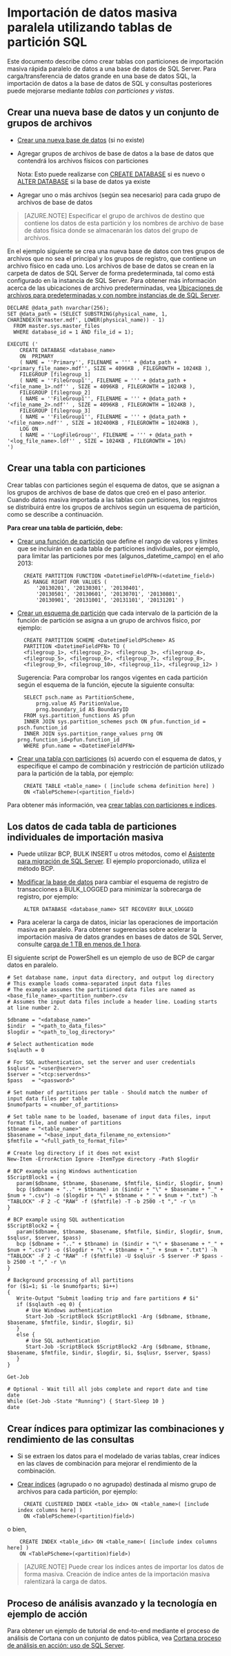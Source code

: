 <properties 
    pageTitle="Paralelo masiva importación de datos mediante tablas de partición SQL | Microsoft Azure" 
    description="Importación de datos masiva paralela utilizando tablas de partición SQL" 
    services="machine-learning" 
    documentationCenter="" 
    authors="bradsev"
    manager="jhubbard" 
    editor="cgronlun" />

<tags 
    ms.service="machine-learning" 
    ms.workload="data-services" 
    ms.tgt_pltfrm="na" 
    ms.devlang="na" 
    ms.topic="article" 
    ms.date="09/19/2016" 
    ms.author="bradsev" /> 

# <a name="parallel-bulk-data-import-using-sql-partition-tables"></a>Importación de datos masiva paralela utilizando tablas de partición SQL

Este documento describe cómo crear tablas con particiones de importación masiva rápida paralelo de datos a una base de datos de SQL Server. Para carga/transferencia de datos grande en una base de datos SQL, la importación de datos a la base de datos de SQL y consultas posteriores puede mejorarse mediante _tablas con particiones y vistas_. 


## <a name="create-a-new-database-and-a-set-of-filegroups"></a>Crear una nueva base de datos y un conjunto de grupos de archivos

- [Crear una nueva base de datos](https://technet.microsoft.com/library/ms176061.aspx) (si no existe)
- Agregar grupos de archivos de base de datos a la base de datos que contendrá los archivos físicos con particiones

  Nota: Esto puede realizarse con [CREATE DATABASE](https://technet.microsoft.com/library/ms176061.aspx) si es nuevo o [ALTER DATABASE](https://msdn.microsoft.com/library/bb522682.aspx) si la base de datos ya existe

- Agregar uno o más archivos (según sea necesario) para cada grupo de archivos de base de datos

 > [AZURE.NOTE] Especificar el grupo de archivos de destino que contiene los datos de esta partición y los nombres de archivo de base de datos física donde se almacenarán los datos del grupo de archivos.
 
En el ejemplo siguiente se crea una nueva base de datos con tres grupos de archivos que no sea el principal y los grupos de registro, que contiene un archivo físico en cada uno. Los archivos de base de datos se crean en la carpeta de datos de SQL Server de forma predeterminada, tal como está configurado en la instancia de SQL Server. Para obtener más información acerca de las ubicaciones de archivo predeterminadas, vea [Ubicaciones de archivos para predeterminadas y con nombre instancias de de SQL Server](https://msdn.microsoft.com/library/ms143547.aspx).

    DECLARE @data_path nvarchar(256);
    SET @data_path = (SELECT SUBSTRING(physical_name, 1, CHARINDEX(N'master.mdf', LOWER(physical_name)) - 1)
      FROM master.sys.master_files
      WHERE database_id = 1 AND file_id = 1);
    
    EXECUTE ('
        CREATE DATABASE <database_name>
        ON  PRIMARY 
        ( NAME = ''Primary'', FILENAME = ''' + @data_path + '<primary_file_name>.mdf'', SIZE = 4096KB , FILEGROWTH = 1024KB ), 
        FILEGROUP [filegroup_1] 
        ( NAME = ''FileGroup1'', FILENAME = ''' + @data_path + '<file_name_1>.ndf'' , SIZE = 4096KB , FILEGROWTH = 1024KB ), 
        FILEGROUP [filegroup_2] 
        ( NAME = ''FileGroup1'', FILENAME = ''' + @data_path + '<file_name_2>.ndf'' , SIZE = 4096KB , FILEGROWTH = 1024KB ), 
        FILEGROUP [filegroup_3] 
        ( NAME = ''FileGroup1'', FILENAME = ''' + @data_path + '<file_name>.ndf'' , SIZE = 102400KB , FILEGROWTH = 10240KB ), 
        LOG ON 
        ( NAME = ''LogFileGroup'', FILENAME = ''' + @data_path + '<log_file_name>.ldf'' , SIZE = 1024KB , FILEGROWTH = 10%)
    ')
    
## <a name="create-a-partitioned-table"></a>Crear una tabla con particiones

Crear tablas con particiones según el esquema de datos, que se asignan a los grupos de archivos de base de datos que creó en el paso anterior. Cuando datos masiva importada a las tablas con particiones, los registros se distribuirá entre los grupos de archivos según un esquema de partición, como se describe a continuación.

**Para crear una tabla de partición, debe:**

- [Crear una función de partición](https://msdn.microsoft.com/library/ms187802.aspx) que define el rango de valores y límites que se incluirán en cada tabla de particiones individuales, por ejemplo, para limitar las particiones por mes (algunos\_datetime\_campo) en el año 2013:

        CREATE PARTITION FUNCTION <DatetimeFieldPFN>(<datetime_field>)  
        AS RANGE RIGHT FOR VALUES (
            '20130201', '20130301', '20130401',
            '20130501', '20130601', '20130701', '20130801',
            '20130901', '20131001', '20131101', '20131201' )

- [Crear un esquema de partición](https://msdn.microsoft.com/library/ms179854.aspx) que cada intervalo de la partición de la función de partición se asigna a un grupo de archivos físico, por ejemplo:

        CREATE PARTITION SCHEME <DatetimeFieldPScheme> AS  
        PARTITION <DatetimeFieldPFN> TO (
        <filegroup_1>, <filegroup_2>, <filegroup_3>, <filegroup_4>,
        <filegroup_5>, <filegroup_6>, <filegroup_7>, <filegroup_8>,
        <filegroup_9>, <filegroup_10>, <filegroup_11>, <filegroup_12> )

  Sugerencia: Para comprobar los rangos vigentes en cada partición según el esquema de la función, ejecute la siguiente consulta:

        SELECT psch.name as PartitionScheme,
            prng.value AS ParitionValue,
            prng.boundary_id AS BoundaryID
        FROM sys.partition_functions AS pfun
        INNER JOIN sys.partition_schemes psch ON pfun.function_id = psch.function_id
        INNER JOIN sys.partition_range_values prng ON prng.function_id=pfun.function_id
        WHERE pfun.name = <DatetimeFieldPFN>

- [Crear una tabla con particiones](https://msdn.microsoft.com/library/ms174979.aspx) (s) acuerdo con el esquema de datos, y especifique el campo de combinación y restricción de partición utilizado para la partición de la tabla, por ejemplo:

        CREATE TABLE <table_name> ( [include schema definition here] )
        ON <TablePScheme>(<partition_field>)

Para obtener más información, vea [crear tablas con particiones e índices](https://msdn.microsoft.com/library/ms188730.aspx).


## <a name="bulk-import-the-data-for-each-individual-partition-table"></a>Los datos de cada tabla de particiones individuales de importación masiva

- Puede utilizar BCP, BULK INSERT u otros métodos, como el [Asistente para migración de SQL Server](http://sqlazuremw.codeplex.com/). El ejemplo proporcionado, utiliza el método BCP.

- [Modificar la base de datos](https://msdn.microsoft.com/library/bb522682.aspx) para cambiar el esquema de registro de transacciones a BULK_LOGGED para minimizar la sobrecarga de registro, por ejemplo:

        ALTER DATABASE <database_name> SET RECOVERY BULK_LOGGED

- Para acelerar la carga de datos, iniciar las operaciones de importación masiva en paralelo. Para obtener sugerencias sobre acelerar la importación masiva de datos grandes en bases de datos de SQL Server, consulte [carga de 1 TB en menos de 1 hora](http://blogs.msdn.com/b/sqlcat/archive/2006/05/19/602142.aspx).

El siguiente script de PowerShell es un ejemplo de uso de BCP de cargar datos en paralelo.

    # Set database name, input data directory, and output log directory
    # This example loads comma-separated input data files
    # The example assumes the partitioned data files are named as <base_file_name>_<partition_number>.csv
    # Assumes the input data files include a header line. Loading starts at line number 2.

    $dbname = "<database_name>"
    $indir  = "<path_to_data_files>"
    $logdir = "<path_to_log_directory>"

    # Select authentication mode
    $sqlauth = 0
    
    # For SQL authentication, set the server and user credentials
    $sqlusr = "<user@server>"
    $server = "<tcp:serverdns>"
    $pass   = "<password>"

    # Set number of partitions per table - Should match the number of input data files per table
    $numofparts = <number_of_partitions>
       
    # Set table name to be loaded, basename of input data files, input format file, and number of partitions
    $tbname = "<table_name>"
    $basename = "<base_input_data_filename_no_extension>"
    $fmtfile = "<full_path_to_format_file>"
   
    # Create log directory if it does not exist
    New-Item -ErrorAction Ignore -ItemType directory -Path $logdir
      
    # BCP example using Windows authentication
    $ScriptBlock1 = {
       param($dbname, $tbname, $basename, $fmtfile, $indir, $logdir, $num)
       bcp ($dbname + ".." + $tbname) in ($indir + "\" + $basename + "_" + $num + ".csv") -o ($logdir + "\" + $tbname + "_" + $num + ".txt") -h "TABLOCK" -F 2 -C "RAW" -f ($fmtfile) -T -b 2500 -t "," -r \n
    }
    
    # BCP example using SQL authentication
    $ScriptBlock2 = {
       param($dbname, $tbname, $basename, $fmtfile, $indir, $logdir, $num, $sqlusr, $server, $pass)
       bcp ($dbname + ".." + $tbname) in ($indir + "\" + $basename + "_" + $num + ".csv") -o ($logdir + "\" + $tbname + "_" + $num + ".txt") -h "TABLOCK" -F 2 -C "RAW" -f ($fmtfile) -U $sqlusr -S $server -P $pass -b 2500 -t "," -r \n
    }
    
    # Background processing of all partitions
    for ($i=1; $i -le $numofparts; $i++)
    {
       Write-Output "Submit loading trip and fare partitions # $i"
       if ($sqlauth -eq 0) {
          # Use Windows authentication
          Start-Job -ScriptBlock $ScriptBlock1 -Arg ($dbname, $tbname, $basename, $fmtfile, $indir, $logdir, $i)
       } 
       else {
          # Use SQL authentication
          Start-Job -ScriptBlock $ScriptBlock2 -Arg ($dbname, $tbname, $basename, $fmtfile, $indir, $logdir, $i, $sqlusr, $server, $pass)
       }
    }
    
    Get-Job
    
    # Optional - Wait till all jobs complete and report date and time
    date
    While (Get-Job -State "Running") { Start-Sleep 10 }
    date


## <a name="create-indexes-to-optimize-joins-and-query-performance"></a>Crear índices para optimizar las combinaciones y rendimiento de las consultas

- Si se extraen los datos para el modelado de varias tablas, crear índices en las claves de combinación para mejorar el rendimiento de la combinación.

- [Crear índices](https://technet.microsoft.com/library/ms188783.aspx) (agrupado o no agrupado) destinada al mismo grupo de archivos para cada partición, por ejemplo:

        CREATE CLUSTERED INDEX <table_idx> ON <table_name>( [include index columns here] )
        ON <TablePScheme>(<partition)field>)
o bien,

        CREATE INDEX <table_idx> ON <table_name>( [include index columns here] )
        ON <TablePScheme>(<partition)field>)

 > [AZURE.NOTE] Puede crear los índices antes de importar los datos de forma masiva. Creación de índice antes de la importación masiva ralentizará la carga de datos.


## <a name="advanced-analytics-process-and-technology-in-action-example"></a>Proceso de análisis avanzado y la tecnología en ejemplo de acción

Para obtener un ejemplo de tutorial de end-to-end mediante el proceso de análisis de Cortana con un conjunto de datos pública, vea [Cortana proceso de análisis en acción: uso de SQL Server](machine-learning-data-science-process-sql-walkthrough.md).
 
